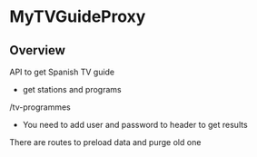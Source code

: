 # MyTVGuideProxy

## Overview

API to get Spanish TV guide

- get stations and programs

<host>/tv-programmes

* You need to add user and password to header to get results

There are routes to preload data and purge old one
